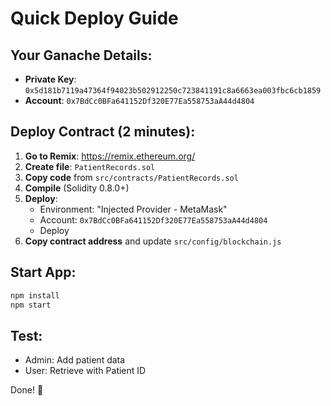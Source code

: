 # Quick Deploy Guide

## Your Ganache Details:
- **Private Key**: `0x5d181b7119a47364f94023b502912250c723841191c8a6663ea003fbc6cb1859`
- **Account**: `0x7BdCc0BFa641152Df320E77Ea558753aA44d4804`

## Deploy Contract (2 minutes):

1. **Go to Remix**: https://remix.ethereum.org/
2. **Create file**: `PatientRecords.sol`
3. **Copy code** from `src/contracts/PatientRecords.sol`
4. **Compile** (Solidity 0.8.0+)
5. **Deploy**:
   - Environment: "Injected Provider - MetaMask"
   - Account: `0x7BdCc0BFa641152Df320E77Ea558753aA44d4804`
   - Deploy
6. **Copy contract address** and update `src/config/blockchain.js`

## Start App:
```bash
npm install
npm start
```

## Test:
- Admin: Add patient data
- User: Retrieve with Patient ID

Done! 🚀

